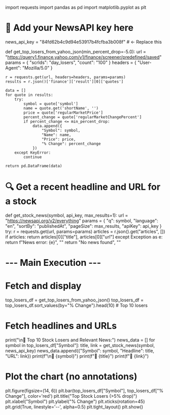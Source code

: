 import requests
import pandas as pd
import matplotlib.pyplot as plt

# 🔐 Add your NewsAPI key here
news_api_key = "84fd62b4c9d94e53917b4fcfba3b008f"  # ← Replace this

def get_top_losers_from_yahoo_json(min_percent_drop=-5.0):
    url = "https://query1.finance.yahoo.com/v1/finance/screener/predefined/saved"
    params = {
        "scrIds": "day_losers",
        "count": "100"
    }
    headers = {
        "User-Agent": "Mozilla/5.0"
    }

    r = requests.get(url, headers=headers, params=params)
    results = r.json()['finance']['result'][0]['quotes']

    data = []
    for quote in results:
        try:
            symbol = quote['symbol']
            name = quote.get('shortName', '')
            price = quote['regularMarketPrice']
            percent_change = quote['regularMarketChangePercent']
            if percent_change <= min_percent_drop:
                data.append({
                    "Symbol": symbol,
                    "Name": name,
                    "Price": price,
                    "% Change": percent_change
                })
        except KeyError:
            continue

    return pd.DataFrame(data)

# 🔍 Get a recent headline and URL for a stock
def get_stock_news(symbol, api_key, max_results=1):
    url = "https://newsapi.org/v2/everything"
    params = {
        "q": symbol,
        "language": "en",
        "sortBy": "publishedAt",
        "pageSize": max_results,
        "apiKey": api_key
    }
    try:
        r = requests.get(url, params=params)
        articles = r.json().get("articles", [])
        if articles:
            return articles[0]["title"], articles[0]["url"]
    except Exception as e:
        return f"News error: {e}", ""
    return "No news found", ""

# --- Main Execution ---

# Fetch and display
top_losers_df = get_top_losers_from_yahoo_json()
top_losers_df = top_losers_df.sort_values(by="% Change").head(10)  # Top 10 losers

# Fetch headlines and URLs
print("\n🔎 Top 10 Stock Losers and Relevant News:")
news_data = []
for symbol in top_losers_df["Symbol"]:
    title, link = get_stock_news(symbol, news_api_key)
    news_data.append({"Symbol": symbol, "Headline": title, "URL": link})
    print(f"\n🔻 {symbol}")
    print(f"📰 {title}")
    print(f"🔗 {link}")

# Plot the chart (no annotations)
plt.figure(figsize=(14, 6))
plt.bar(top_losers_df["Symbol"], top_losers_df["% Change"], color='red')
plt.title("Top Stock Losers (>5% drop)")
plt.xlabel("Symbol")
plt.ylabel("% Change")
plt.xticks(rotation=45)
plt.grid(True, linestyle='--', alpha=0.5)
plt.tight_layout()
plt.show()
